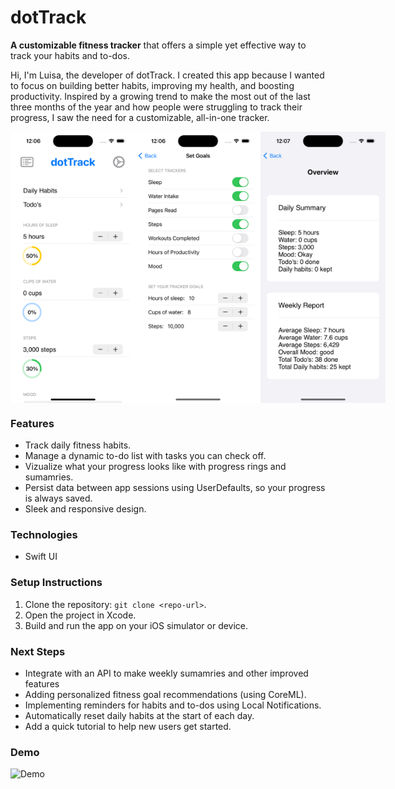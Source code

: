 # dotTrack
**A customizable fitness tracker** that offers a simple yet effective way to track your habits and to-dos.

Hi, I'm Luisa, the developer of dotTrack. I created this app because I wanted to focus on building better habits, improving my health, and boosting productivity. Inspired by a growing trend to make the most out of the last three months of the year and how people were struggling to track their progress, I saw the need for a customizable, all-in-one tracker.

<div style="display: flex; justify-content: space-around;">
  <img src="assets/dotTrackMain.png" alt="Main Screen" width="200"/>
  <img src="assets/dotTrackSettings.png" alt="Settings Screen" width="200"/>
  <img src="assets/dotTrackSummary.png" alt="Summary Screen" width="200"/>
</div>

### Features
- Track daily fitness habits.
- Manage a dynamic to-do list with tasks you can check off.
- Vizualize what your progress looks like with progress rings and sumamries.
- Persist data between app sessions using UserDefaults, so your progress is always saved.
- Sleek and responsive design.

### Technologies
- Swift UI

### Setup Instructions
1. Clone the repository: `git clone <repo-url>`.
2. Open the project in Xcode.
3. Build and run the app on your iOS simulator or device.

### Next Steps
- Integrate with an API to make weekly sumamries and other improved features
- Adding personalized fitness goal recommendations (using CoreML).
- Implementing reminders for habits and to-dos using Local Notifications.
- Automatically reset daily habits at the start of each day.
- Add a quick tutorial to help new users get started.

### Demo
![Demo](assets/dotTrackDemo.gif)


